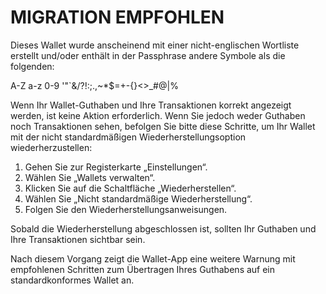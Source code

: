 # MIGRATION EMPFOHLEN

Dieses Wallet wurde anscheinend mit einer nicht-englischen Wortliste erstellt und/oder enthält in der Passphrase andere Symbole als die folgenden:

A-Z a-z 0-9 '"`&/?!:;.,~*$=+-{}<>\_#@|%

Wenn Ihr Wallet-Guthaben und Ihre Transaktionen korrekt angezeigt werden, ist keine Aktion erforderlich. Wenn Sie jedoch weder Guthaben noch Transaktionen sehen, befolgen Sie bitte diese Schritte, um Ihr Wallet mit der nicht standardmäßigen Wiederherstellungsoption wiederherzustellen:

1. Gehen Sie zur Registerkarte „Einstellungen“.
2. Wählen Sie „Wallets verwalten“.
3. Klicken Sie auf die Schaltfläche „Wiederherstellen“.
4. Wählen Sie „Nicht standardmäßige Wiederherstellung“.
5. Folgen Sie den Wiederherstellungsanweisungen.

Sobald die Wiederherstellung abgeschlossen ist, sollten Ihr Guthaben und Ihre Transaktionen sichtbar sein.

Nach diesem Vorgang zeigt die Wallet-App eine weitere Warnung mit empfohlenen Schritten zum Übertragen Ihres Guthabens auf ein standardkonformes Wallet an.